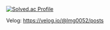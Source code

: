 [![Solved.ac Profile](http://mazassumnida.wtf/api/v2/generate_badge?boj=qsccsq22)](https://solved.ac/qsccsq22/)

Velog: https://velog.io/@lmg0052/posts
